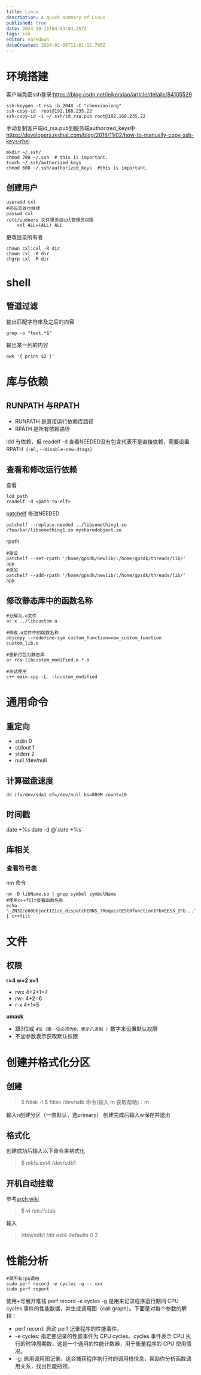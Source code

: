 ```yaml
---
title: Linux
description: A quick summary of Linux
published: true
date: 2024-10-11T04:03:04.257Z
tags: ssh
editor: markdown
dateCreated: 2024-02-08T11:01:12.705Z
---
```


# 环境搭建
客户端免密ssh登录:https://blog.csdn.net/jeikerxiao/article/details/84105529

```
ssh-keygen -t rsa -b 2048 -C "chenxiaolong"
ssh-copy-id  root@192.168.235.22
ssh-copy-id -i ~/.ssh/id_rsa.pub root@192.168.235.22
```
手动复制客户端id_rsa.pub到服务端authorized_keys中
https://developers.redhat.com/blog/2018/11/02/how-to-manually-copy-ssh-keys-rhel
```
mkdir ~/.ssh/
chmod 700 ~/.ssh  # this is important.
touch ~/.ssh/authorized_keys
chmod 600 ~/.ssh/authorized_keys  #this is important.
```

## 创建用户
```
useradd cxl
#密码无效也继续
passwd cxl
/etc/sudoers 文件里添加cxl管理员权限
	cxl ALL=(ALL) ALL
```

更改目录所有者
```
chown cxl:cxl -R dir
chown cxl -R dir
chgrp cxl -R dir
```

# shell
## 管道过滤
输出匹配字符串及之后的内容
```
grep -o "text.*$"
```
输出某一列的内容
```
awk '{ print $2 }'
```

# 库与依赖
## RUNPATH 与RPATH
- RUNPATH 是直接运行依赖库路径
- RPATH   是所有依赖路径

ldd 有依赖，但 readelf -d 查看NEEDED没有包含代表不是直接依赖，需要设置RPATH（```-Wl,--disable-new-dtags```）

## 查看和修改运行依赖
查看
```
ldd path
readelf -d <path-to-elf> 
```
[patchelf](https://github.com/NixOS/patchelf) 修改NEEDED
```
patchelf --replace-needed ../libsomething1.so /foo/bar/libsomething1.so mysharedobject.so
```

rpath
```
#重设
patchelf --set-rpath '/home/gpsdk/newlib/:/home/gpsdk/threads/lib/' app
#添加
patchelf --add-rpath '/home/gpsdk/newlib/:/home/gpsdk/threads/lib/' app
```

## 修改静态库中的函数名称
```
#分解为.o文件
ar x ../libcustom.a

#修改.o文件中的函数名称
objcopy --redefine-sym custom_function=new_custom_function custom_lib.o

#重新打包为静态库
ar rcs libcustom_modified.a *.o

#测试使用
c++ main.cpp -L. -lcustom_modified
```

# 通用命令
## 重定向
- stdin 0
- stdout 1
- stderr 2
- null /dev/null

## 计算磁盘速度
```
dd if=/dev/sda1 of=/dev/null bs=800M count=10
```

## 时间戳
date +%s
date -d @\`date +%s`

## 库相关
### 查看符号表

nm 命令
```
nm -D libName.so | grep symbel symbolName
#使用c++filt查看函数名称
echo "_ZN3Ice60Object12ice_dispatchERNS_7RequestESt8functionIFbvEES3_IFb..." | c++filt
```

# 文件
## 权限
**r=4  w=2  x=1**

- rwx 4+2+1=7
- rw- 4+2=6
- r-x 4+1=5

**umask**

- 跟3位或 `4位（第一位必须为0，表示八进制 ）`数字来设置默认权限
- 不加参数表示获取默认权限

创建并格式化分区
===
创建
---
>\$ fdisk -l
>$ fdisk /dev/sdb
命令(输入 m 获取帮助)：m

输入n创建分区（一直默认，选primary）
创建完成后输入w保存并退出

格式化
---
创建成功后输入以下命令来格式化
>$ mkfs.ext4 /dev/sdb1

开机自动挂载
---
参考[arch wiki](https://wiki.archlinux.org/index.php/Fstab_(%E7%AE%80%E4%BD%93%E4%B8%AD%E6%96%87))
>$ vi /etc/fstab

输入
> /dev/sdb1 /dir ext4 defaults 0 2

# 性能分析
```
#录所有cpu调用
sudo perf record -e cycles -g -- xxx
sudo perf report
```
使用+号展开堆栈
perf record -e cycles -g 是用来记录程序运行期间 CPU cycles 事件的性能数据，并生成调用图（call graph）。下面是对每个参数的解释：

- perf record: 启动 perf 记录程序的性能事件。
- -e cycles: 指定要记录的性能事件为 CPU cycles。cycles 事件表示 CPU 执行的时钟周期数，这是一个通用的性能计数器，用于衡量程序的 CPU 使用情况。
- -g: 启用调用图记录。这会捕获程序执行时的调用栈信息，帮助你分析函数调用关系，找出性能瓶颈。